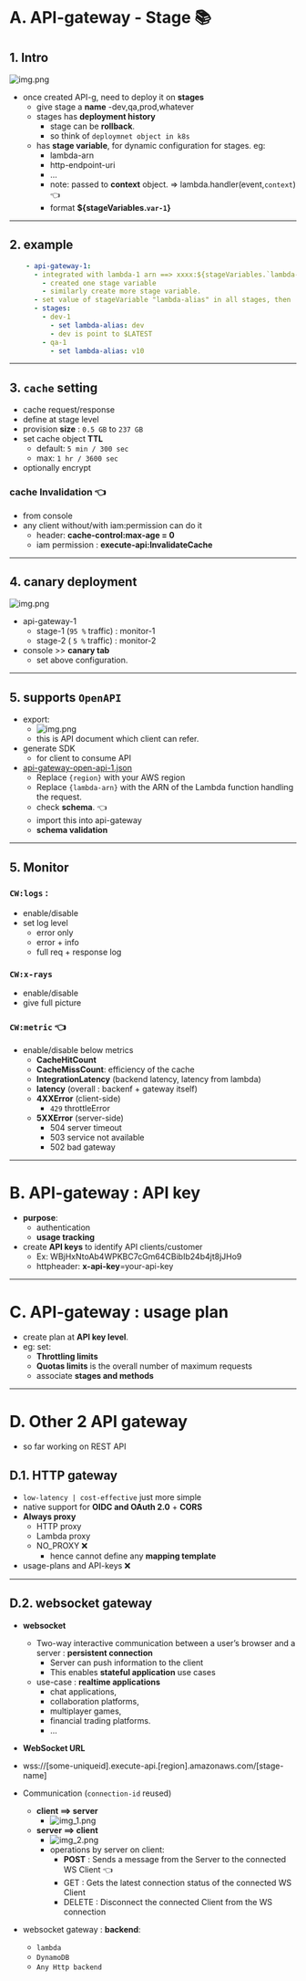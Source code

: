 # A. API-gateway - Stage :books:
## 1. Intro
![img.png](../99_img/dva/api-g/01/img.png)
- once created API-g, need to deploy it on **stages**
  - give stage a **name** -dev,qa,prod,whatever
  - stages has **deployment history** 
    - stage can be **rollback**.
    - so think of `deploymnet object in k8s`
  - has **stage variable**, for dynamic configuration for stages. eg:
    - lambda-arn
    - http-endpoint-uri
    - ...
    - note: passed to **context** object. => lambda.handler(event,`context`) :point_left:
    - format **${stageVariables.`var-1`}**

---    
## 2. example
```yaml
    - api-gateway-1:
      - integrated with lambda-1 arn ==> xxxx:${stageVariables.`lambda-alias`} 
        - created one stage variable
        - similarly create more stage variable.
      - set value of stageVariable "lambda-alias" in all stages, then
      - stages:
        - dev-1
          - set lambda-alias: dev
          - dev is point to $LATEST
        - qa-1
          - set lambda-alias: v10
```

---
## 3. **`cache` setting**
- cache request/response
- define at stage level
- provision **size** : `0.5 GB` to `237 GB`
- set cache object **TTL**
  - default: `5 min / 300 sec`
  - max: `1 hr / 3600 sec`
- optionally encrypt

### **cache Invalidation** :point_left:
- from console
- any client without/with iam:permission can do it
  - header: **cache-control:max-age = 0**
  - iam permission : **execute-api:InvalidateCache**

---  
## 4. canary deployment
![img.png](../99_img/dva/api-g/02/img.png)
- api-gateway-1
    - stage-1 (`95 %` traffic) : monitor-1
    - stage-2 ( `5 %` traffic) : monitor-2
- console >>  **canary tab**
    - set above configuration.

---
## 5. supports `OpenAPI`
- export:
  - ![img.png](../99_img/dva/api-g/01/img-openAPI.png)
  - this is API document which client can refer.
- generate SDK
  - for client to consume API
- [api-gateway-open-api-1.json](api-gateway-open-api-1.json)
  - Replace `{region}` with your AWS region
  - Replace `{lambda-arn}` with the ARN of the Lambda function handling the request.
  - check **schema**. :point_left:
  - import this into api-gateway
  - **schema validation**

---
## 5. Monitor
### `CW:logs` :
- enable/disable
- set log level
  - error only
  - error + info
  - full req + response log
### `CW:x-rays` 
- enable/disable
- give full picture

### `CW:metric` :point_left:
- enable/disable below metrics
  - **CacheHitCount** 
  - **CacheMissCount**: efficiency of the cache
  - **IntegrationLatency** (backend latency, latency from lambda)
  - **latency** (overall : backenf + gateway itself)
  - **4XXError** (client-side) 
    - `429` throttleError
  - **5XXError** (server-side)
    - 504 server timeout
    - 503 service not available
    - 502 bad gateway

---
# B. API-gateway : API key 
- **purpose**:
  - authentication 
  - **usage tracking**
- create **API keys** to identify API clients/customer
    - Ex: WBjHxNtoAb4WPKBC7cGm64CBibIb24b4jt8jJHo9
    - httpheader: **x-api-key**=your-api-key

---
# C. API-gateway : usage plan
- create plan at **API key level**.
- eg: set:
  - **Throttling limits** 
  - **Quotas limits** is the overall number of maximum requests
  - associate **stages and methods**

---
# D. Other 2 API gateway
- so far working on REST API
## D.1. HTTP gateway
- `low-latency | cost-effective` just more simple
- native support for **OIDC and OAuth 2.0** + **CORS**
- **Always proxy**
  - HTTP proxy
  - Lambda proxy
  - NO_PROXY :x:
    - hence cannot define any **mapping template**
- usage-plans and API-keys :x:

---
## D.2. websocket gateway
- **websocket**
  - Two-way interactive communication between a user’s browser and a server : **persistent connection**
    - Server can push information to the client
    - This enables **stateful application** use cases
  - use-case : **realtime applications**
    - chat applications, 
    - collaboration platforms,
    - multiplayer games,
    - financial trading platforms.
    - ...

- **WebSocket URL**
 - wss://[some-uniqueid].execute-api.[region].amazonaws.com/[stage-name]
- Communication (`connection-id` reused)
  - **client ==> server**
    - ![img_1.png](../99_img/dva/api-g/05/img_1.png)
  - **server ==> client**
    - ![img_2.png](../99_img/dva/api-g/05/img_2.png)
    - operations by server on client:
      - **POST** : Sends a message from the Server to the connected WS Client :point_left:
      - GET : Gets the latest connection status of the connected WS Client
      - DELETE : Disconnect the connected Client from the WS connection

- websocket gateway : **backend**:
  - `lambda`
  - `DynamoDB`
  - `Any Http backend`